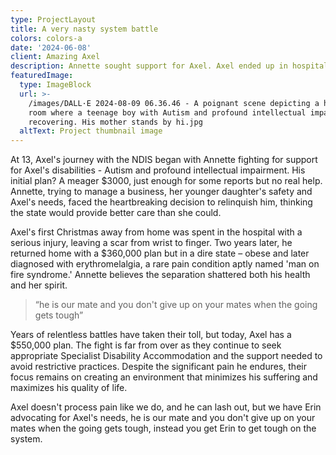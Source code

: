 ```yaml
---
type: ProjectLayout
title: A very nasty system battle
colors: colors-a
date: '2024-06-08'
client: Amazing Axel
description: Annette sought support for Axel. Axel ended up in hospital.
featuredImage:
  type: ImageBlock
  url: >-
    /images/DALL·E 2024-08-09 06.36.46 - A poignant scene depicting a hospital
    room where a teenage boy with Autism and profound intellectual impairment is
    recovering. His mother stands by hi.jpg
  altText: Project thumbnail image
---
```

At 13, Axel's journey with the NDIS began with Annette fighting for support for Axel's disabilities - Autism and profound intellectual impairment. His initial plan? A meager $3000, just enough for some reports but no real help. Annette, trying to manage a business, her younger daughter's safety and Axel's needs, faced the heartbreaking decision to relinquish him, thinking the state would provide better care than she could.

Axel's first Christmas away from home was spent in the hospital with a serious injury, leaving a scar from wrist to finger. Two years later, he returned home with a $360,000 plan but in a dire state – obese and later diagnosed with erythromelalgia, a rare pain condition aptly named 'man on fire syndrome.' Annette believes the separation shattered both his health and her spirit.

> “he is our mate and you don't give up on your mates when the going gets tough”

Years of relentless battles have taken their toll, but today, Axel has a $550,000 plan. The fight is far from over as they continue to seek appropriate Specialist Disability Accommodation and the support needed to avoid restrictive practices. Despite the significant pain he endures, their focus remains on creating an environment that minimizes his suffering and maximizes his quality of life.

Axel doesn't process pain like we do, and he can lash out, but we have Erin advocating for Axel's needs, he is our mate and you don't give up on your mates when the going gets tough, instead you get Erin to get tough on the system.
